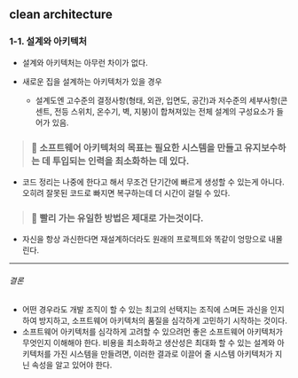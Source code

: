 ## clean architecture

### 1-1. 설계와 아키텍처

- 설계와 아키텍처는 아무런 차이가 없다.

- 새로운 집을 설계하는 아키텍처가 있을 경우
  - 설계도엔 고수준의 결정사항(형태, 외관, 입면도, 공간)과 저수준의 세부사항(콘센트, 전등 스위치, 온수기, 벽, 지붕)이 합쳐져있는 전체 설계의 구성요소가 들어가 있음.

> ### 🎃 소프트웨어 아키텍처의 목표는 필요한 시스템을 만들고 유지보수하는 데 투입되는 인력을 최소화하는 데 있다.

- 코드 정리는 나중에 한다고 해서 무조건 단기간에 빠르게 생성할 수 있는게 아니다. 오히려 잘못된 코드로 빠지면 복구하는데 더 시간이 걸릴 수 있다.

> ### 🤳 빨리 가는 유일한 방법은 제대로 가는것이다.

- 자신을 항상 과신한다면 재설계하더라도 원래의 프로젝트와 똑같이 엉망으로 내몰린다.

---

###### 결론

- 어떤 경우라도 개발 조직이 할 수 있는 최고의 선택지는 조직에 스며든 과신을 인지하여 방지하고, 소프트웨어 아키텍처의 품질을 심각하게 고민하기 시작하는 것이다.
- 소프트웨어 아키텍처를 심각하게 고려할 수 있으려먼 좋은 소프트웨어 아키텍처가 무엇인지 이해해야 한다. 비용을 최소화하고 생산성은 최대화 할 수 있는 설계와 아키텍처를 가진 시스템을 만들려면, 이러한 결과로 이끌어 줄 시스템 아키텍처가 지닌 속성을 알고 있어야 한다.
